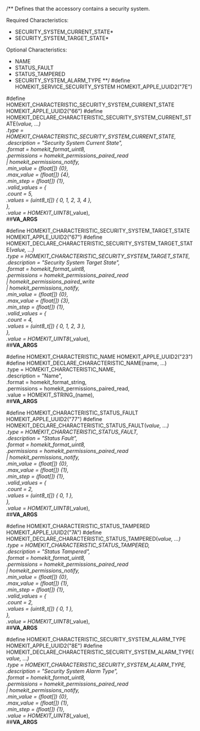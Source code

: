 /**
 Defines that the accessory contains a security system.

 Required Characteristics:
 - SECURITY_SYSTEM_CURRENT_STATE*
 - SECURITY_SYSTEM_TARGET_STATE*

 Optional Characteristics:
 - NAME
 - STATUS_FAULT
 - STATUS_TAMPERED
 - SECURITY_SYSTEM_ALARM_TYPE
 **/
#define HOMEKIT_SERVICE_SECURITY_SYSTEM HOMEKIT_APPLE_UUID2("7E")





#define HOMEKIT_CHARACTERISTIC_SECURITY_SYSTEM_CURRENT_STATE HOMEKIT_APPLE_UUID2("66")
#define HOMEKIT_DECLARE_CHARACTERISTIC_SECURITY_SYSTEM_CURRENT_STATE(_value, ...) \
    .type = HOMEKIT_CHARACTERISTIC_SECURITY_SYSTEM_CURRENT_STATE, \
    .description = "Security System Current State", \
    .format = homekit_format_uint8, \
    .permissions = homekit_permissions_paired_read \
                 | homekit_permissions_notify, \
    .min_value = (float[]) {0}, \
    .max_value = (float[]) {4}, \
    .min_step = (float[]) {1}, \
    .valid_values = { \
        .count = 5, \
        .values = (uint8_t[]) { 0, 1, 2, 3, 4 }, \
    }, \
    .value = HOMEKIT_UINT8_(_value), \
    ##__VA_ARGS__

#define HOMEKIT_CHARACTERISTIC_SECURITY_SYSTEM_TARGET_STATE HOMEKIT_APPLE_UUID2("67")
#define HOMEKIT_DECLARE_CHARACTERISTIC_SECURITY_SYSTEM_TARGET_STATE(_value, ...) \
    .type = HOMEKIT_CHARACTERISTIC_SECURITY_SYSTEM_TARGET_STATE, \
    .description = "Security System Target State", \
    .format = homekit_format_uint8, \
    .permissions = homekit_permissions_paired_read \
                 | homekit_permissions_paired_write \
                 | homekit_permissions_notify, \
    .min_value = (float[]) {0}, \
    .max_value = (float[]) {3}, \
    .min_step = (float[]) {1}, \
    .valid_values = { \
        .count = 4, \
        .values = (uint8_t[]) { 0, 1, 2, 3 }, \
    }, \
    .value = HOMEKIT_UINT8_(_value), \
    ##__VA_ARGS__

#define HOMEKIT_CHARACTERISTIC_NAME HOMEKIT_APPLE_UUID2("23")
#define HOMEKIT_DECLARE_CHARACTERISTIC_NAME(name, ...) \
    .type = HOMEKIT_CHARACTERISTIC_NAME, \
    .description = "Name", \
    .format = homekit_format_string, \
    .permissions = homekit_permissions_paired_read, \
    .value = HOMEKIT_STRING_(name), \
    ##__VA_ARGS__

#define HOMEKIT_CHARACTERISTIC_STATUS_FAULT HOMEKIT_APPLE_UUID2("77")
#define HOMEKIT_DECLARE_CHARACTERISTIC_STATUS_FAULT(_value, ...) \
    .type = HOMEKIT_CHARACTERISTIC_STATUS_FAULT, \
    .description = "Status Fault", \
    .format = homekit_format_uint8, \
    .permissions = homekit_permissions_paired_read \
                 | homekit_permissions_notify, \
    .min_value = (float[]) {0}, \
    .max_value = (float[]) {1}, \
    .min_step = (float[]) {1}, \
    .valid_values = { \
        .count = 2, \
        .values = (uint8_t[]) { 0, 1 }, \
    }, \
    .value = HOMEKIT_UINT8_(_value), \
    ##__VA_ARGS__


#define HOMEKIT_CHARACTERISTIC_STATUS_TAMPERED HOMEKIT_APPLE_UUID2("7A")
#define HOMEKIT_DECLARE_CHARACTERISTIC_STATUS_TAMPERED(_value, ...) \
    .type = HOMEKIT_CHARACTERISTIC_STATUS_TAMPERED, \
    .description = "Status Tampered", \
    .format = homekit_format_uint8, \
    .permissions = homekit_permissions_paired_read \
                 | homekit_permissions_notify, \
    .min_value = (float[]) {0}, \
    .max_value = (float[]) {1}, \
    .min_step = (float[]) {1}, \
    .valid_values = { \
        .count = 2, \
        .values = (uint8_t[]) { 0, 1 }, \
    }, \
    .value = HOMEKIT_UINT8_(_value), \
    ##__VA_ARGS__

#define HOMEKIT_CHARACTERISTIC_SECURITY_SYSTEM_ALARM_TYPE HOMEKIT_APPLE_UUID2("8E")
#define HOMEKIT_DECLARE_CHARACTERISTIC_SECURITY_SYSTEM_ALARM_TYPE(_value, ...) \
    .type = HOMEKIT_CHARACTERISTIC_SECURITY_SYSTEM_ALARM_TYPE, \
    .description = "Security System Alarm Type", \
    .format = homekit_format_uint8, \
    .permissions = homekit_permissions_paired_read \
                 | homekit_permissions_notify, \
    .min_value = (float[]) {0}, \
    .max_value = (float[]) {1}, \
    .min_step = (float[]) {1}, \
   .value = HOMEKIT_UINT8_(_value), \
    ##__VA_ARGS__
